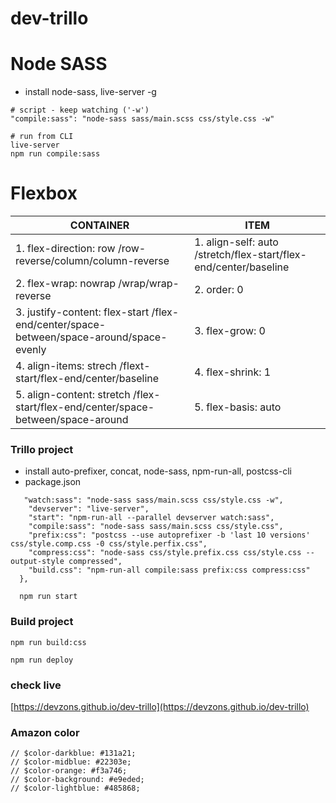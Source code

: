 # dev-trillo
# Node SASS

- install node-sass, live-server -g

```
# script - keep watching ('-w')
"compile:sass": "node-sass sass/main.scss css/style.css -w"

# run from CLI
live-server
npm run compile:sass
```

# Flexbox

| CONTAINER                                                                               | ITEM                                                             |
| --------------------------------------------------------------------------------------- | ---------------------------------------------------------------- |
| 1. flex-direction: row /row-reverse/column/column-reverse                               | 1. align-self: auto /stretch/flex-start/flex-end/center/baseline |
| 2. flex-wrap: nowrap /wrap/wrap-reverse                                                 | 2. order: 0                                                      |
| 3. justify-content: flex-start /flex-end/center/space-between/space-around/space-evenly | 3. flex-grow: 0                                                  |
| 4. align-items: strech /flext-start/flex-end/center/baseline                            | 4. flex-shrink: 1                                                |
| 5. align-content: stretch /flex-start/flex-end/center/space-between/space-around        | 5. flex-basis: auto                                              |

### Trillo project

- install auto-prefixer, concat, node-sass, npm-run-all, postcss-cli
- package.json

```
   "watch:sass": "node-sass sass/main.scss css/style.css -w",
    "devserver": "live-server",
    "start": "npm-run-all --parallel devserver watch:sass",
    "compile:sass": "node-sass sass/main.scss css/style.css",
    "prefix:css": "postcss --use autoprefixer -b 'last 10 versions' css/style.comp.css -0 css/style.perfix.css",
    "compress:css": "node-sass css/style.prefix.css css/style.css --output-style compressed",
    "build.css": "npm-run-all compile:sass prefix:css compress:css"
  },

  npm run start
```

### Build project

```
npm run build:css

npm run deploy
```

### check live

[https://devzons.github.io/dev-trillo](https://devzons.github.io/dev-trillo)

### Amazon color

```
// $color-darkblue: #131a21;
// $color-midblue: #22303e;
// $color-orange: #f3a746;
// $color-background: #e9eded;
// $color-lightblue: #485868;
```
